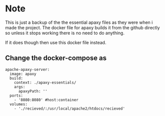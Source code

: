 # Note

This is just a backup of the the essential apaxy files as they were when i made the project.
The docker file for apaxy builds it from the github directly so unless it stops working there is
no need to do anything.

If it does though then use this docker file instead.

## Change the docker-compose as

````docker-compose
apache-apaxy-server:
  image: apaxy
  build:
    context: ./apaxy-essentials/
    args:
      apaxyPath: ''
  ports:
    - '8080:8080' #host:container
  volumes:
    - './recieved/:/usr/local/apache2/htdocs/recieved'
````
